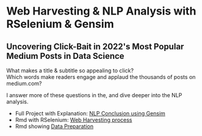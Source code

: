 # Web Harvesting & NLP Analysis with RSelenium & Gensim
## Uncovering Click-Bait in 2022's Most Popular Medium Posts in Data Science

What makes a title & subtitle so appealing to click? <br>
Which words make readers engage and applaud the thousands of posts on medium.com? <br>

I answer more of these questions in the, and dive deeper into the NLP analysis.


- Full Project with Explanation: [NLP Conclusion using Gensim](https://github.com/dstephens179/nlp-web-harvesting/blob/main/03_nlp_analysis.ipynb)
- Rmd with RSelenium: [Web Harvesting process](https://github.com/dstephens179/nlp-web-harvesting/blob/main/01_web_harvesting.Rmd)
- Rmd showing [Data Preparation](https://github.com/dstephens179/nlp-web-harvesting/blob/main/02_data_preparation.Rmd)


